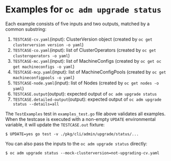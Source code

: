 # Examples for `oc adm upgrade status`

Each example consists of five inputs and two outputs, matched by a common substring:
1. `TESTCASE-cv.yaml`(input): ClusterVersion object (created by `oc get clusterversion version -o yaml`)
2. `TESTCASE-co.yaml`(input): list of ClusterOperators (created by `oc get clusteroperators -o yaml`)
3.  `TESTCASE-mc.yaml`(input): list of MachineConfigs (created by `oc get oc get machineconfigs -o yaml`)
4.  `TESTCASE-mcp.yaml`(input): list of MachineConfigPools (created by `oc get machineconfigpools -o yaml`)
5.  `TESTCASE-node.yaml`(input): list of Nodes (created by `oc get nodes -o yaml`)
6. `TESTCASE.output`(output): expected output of `oc adm upgrade status`
7. `TESTCASE.detailed-output`(output): expected output of `oc adm upgrade status --details=all`

The `TestExamples` test in `examples_test.go` file above validates all examples. When the testcase
is executed with a non-empty `UPDATE` environmental variable, it will update the `TESTCASE.out`
fixture:

```console
$ UPDATE=yes go test -v ./pkg/cli/admin/upgrade/status/...
```

You can also pass the inputs to the `oc adm upgrade status` directly:

```
$ oc adm upgrade status --mock-clusterversion=not-upgrading-cv.yaml
```
